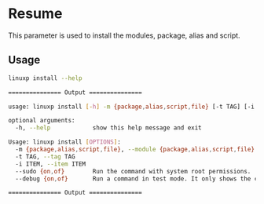# Resume

This parameter is used to install the modules, package, alias and script.

## Usage

```bash
linuxp install --help

=============== Output ===============

usage: linuxp install [-h] -m {package,alias,script,file} [-t TAG] [-i ITEM] [--sudo {on,of}] [--debug {on,of}]

optional arguments:
  -h, --help            show this help message and exit

Usage: linuxp install [OPTIONS]:
  -m {package,alias,script,file}, --module {package,alias,script,file}
  -t TAG, --tag TAG
  -i ITEM, --item ITEM
  --sudo {on,of}        Run the command with system root permissions.
  --debug {on,of}       Run a command in test mode. It only shows the command.

=============== Output ===============
```